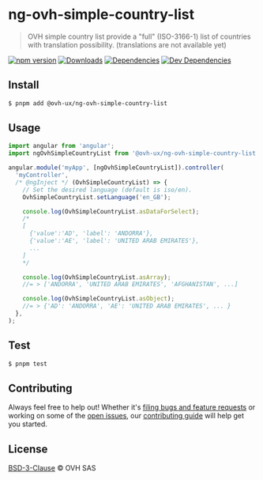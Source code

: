 # ng-ovh-simple-country-list

> OVH simple country list provide a "full" (ISO-3166-1) list of countries with translation possibility. (translations are not available yet)

[![npm version](https://badgen.net/npm/v/@ovh-ux/ng-ovh-simple-country-list)](https://www.npmjs.com/package/@ovh-ux/ng-ovh-simple-country-list) [![Downloads](https://badgen.net/npm/dt/@ovh-ux/ng-ovh-simple-country-list)](https://npmjs.com/package/@ovh-ux/ng-ovh-simple-country-list) [![Dependencies](https://badgen.net/david/dep/ovh/manager/packages/components/ng-ovh-simple-country-list)](https://npmjs.com/package/@ovh-ux/ng-ovh-simple-country-list?activeTab=dependencies) [![Dev Dependencies](https://badgen.net/david/dev/ovh/manager/packages/components/ng-ovh-simple-country-list)](https://npmjs.com/package/@ovh-ux/ng-ovh-simple-country-list?activeTab=dependencies)

## Install

```sh
$ pnpm add @ovh-ux/ng-ovh-simple-country-list
```

## Usage

```js
import angular from 'angular';
import ngOvhSimpleCountryList from '@ovh-ux/ng-ovh-simple-country-list';

angular.module('myApp', [ngOvhSimpleCountryList]).controller(
  'myController',
  /* @ngInject */ (OvhSimpleCountryList) => {
    // Set the desired language (default is iso/en).
    OvhSimpleCountryList.setLanguage('en_GB');

    console.log(OvhSimpleCountryList.asDataForSelect);
    /*
    [
      {'value':'AD', 'label': 'ANDORRA'},
      {'value':'AE', 'label': 'UNITED ARAB EMIRATES'},
      ...
    ]
    */

    console.log(OvhSimpleCountryList.asArray);
    //= > ['ANDORRA', 'UNITED ARAB EMIRATES', 'AFGHANISTAN', ...]

    console.log(OvhSimpleCountryList.asObject);
    //= > {'AD': 'ANDORRA', 'AE': 'UNITED ARAB EMIRATES', ... }
  },
);
```

## Test

```sh
$ pnpm test
```

## Contributing

Always feel free to help out! Whether it's [filing bugs and feature requests](https://github.com/ovh/manager/issues/new) or working on some of the [open issues](https://github.com/ovh/manager/issues), our [contributing guide](https://github.com/ovh/manager/blob/master/CONTRIBUTING.md) will help get you started.

## License

[BSD-3-Clause](LICENSE) © OVH SAS
